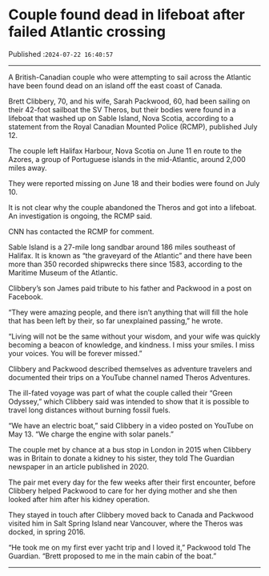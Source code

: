 # Couple found dead in lifeboat after failed Atlantic crossing

Published :`2024-07-22 16:40:57`

---

A British-Canadian couple who were attempting to sail across the Atlantic have been found dead on an island off the east coast of Canada.

Brett Clibbery, 70, and his wife, Sarah Packwood, 60, had been sailing on their 42-foot sailboat the SV Theros, but their bodies were found in a lifeboat that washed up on Sable Island, Nova Scotia, according to a statement from the Royal Canadian Mounted Police (RCMP), published July 12.

The couple left Halifax Harbour, Nova Scotia on June 11 en route to the Azores, a group of Portuguese islands in the mid-Atlantic, around 2,000 miles away.

They were reported missing on June 18 and their bodies were found on July 10.

It is not clear why the couple abandoned the Theros and got into a lifeboat. An investigation is ongoing, the RCMP said.

CNN has contacted the RCMP for comment.

Sable Island is a 27-mile long sandbar around 186 miles southeast of Halifax. It is known as “the graveyard of the Atlantic” and there have been more than 350 recorded shipwrecks there since 1583, according to the Maritime Museum of the Atlantic.

Clibbery’s son James paid tribute to his father and Packwood in a post on Facebook.

“They were amazing people, and there isn’t anything that will fill the hole that has been left by their, so far unexplained passing,” he wrote.

“Living will not be the same without your wisdom, and your wife was quickly becoming a beacon of knowledge, and kindness. I miss your smiles. I miss your voices. You will be forever missed.”

Clibbery and Packwood described themselves as adventure travelers and documented their trips on a YouTube channel named Theros Adventures.

The ill-fated voyage was part of what the couple called their “Green Odyssey,” which Clibbery said was intended to show that it is possible to travel long distances without burning fossil fuels.

“We have an electric boat,” said Clibbery in a video posted on YouTube on May 13. “We charge the engine with solar panels.”

The couple met by chance at a bus stop in London in 2015 when Clibbery was in Britain to donate a kidney to his sister, they told The Guardian newspaper in an article published in 2020.

The pair met every day for the few weeks after their first encounter, before Clibbery helped Packwood to care for her dying mother and she then looked after him after his kidney operation.

They stayed in touch after Clibbery moved back to Canada and Packwood visited him in Salt Spring Island near Vancouver, where the Theros was docked, in spring 2016.

“He took me on my first ever yacht trip and I loved it,” Packwood told The Guardian. “Brett proposed to me in the main cabin of the boat.”

---

